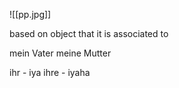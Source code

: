 ![[pp.jpg]]

based on object that it is associated to

mein Vater
meine Mutter

ihr - iya
ihre - iyaha